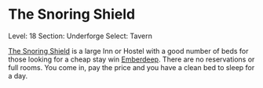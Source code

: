 # The Snoring Shield

Level: 18
Section: Underforge
Select: Tavern

[The Snoring Shield](The%20Snoring%20Shield%2020775a22781a801e9f1ad658896e2937.md) is a large Inn or Hostel with a good number of beds for those looking for a cheap stay win [Emberdeep](Emberdeep%20970b2a8371ba4facad9c16f1a552038e.md). There are no reservations or full rooms. You come in, pay the price and you have a clean bed to sleep for a day.